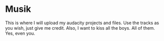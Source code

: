 # Musik

This is where I will upload my audacity projects and files. Use the tracks as you wish, just give me credit.
Also, I want to kiss all the boys. All of them. Yes, even you.
